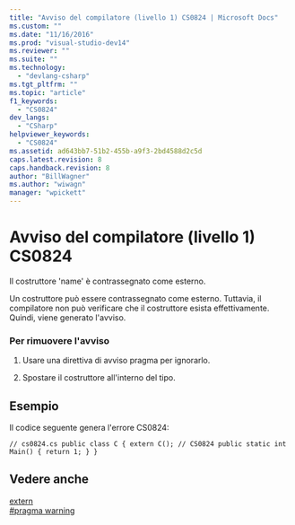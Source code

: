 ```yaml
---
title: "Avviso del compilatore (livello 1) CS0824 | Microsoft Docs"
ms.custom: ""
ms.date: "11/16/2016"
ms.prod: "visual-studio-dev14"
ms.reviewer: ""
ms.suite: ""
ms.technology: 
  - "devlang-csharp"
ms.tgt_pltfrm: ""
ms.topic: "article"
f1_keywords: 
  - "CS0824"
dev_langs: 
  - "CSharp"
helpviewer_keywords: 
  - "CS0824"
ms.assetid: ad643bb7-51b2-455b-a9f3-2bd4588d2c5d
caps.latest.revision: 8
caps.handback.revision: 8
author: "BillWagner"
ms.author: "wiwagn"
manager: "wpickett"
---
```

# Avviso del compilatore (livello 1) CS0824
Il costruttore 'name' è contrassegnato come esterno.  
  
 Un costruttore può essere contrassegnato come esterno. Tuttavia, il compilatore non può verificare che il costruttore esista effettivamente. Quindi, viene generato l'avviso.  
  
### Per rimuovere l'avviso  
  
1.  Usare una direttiva di avviso pragma per ignorarlo.  
  
2.  Spostare il costruttore all'interno del tipo.  
  
## Esempio  
 Il codice seguente genera l'errore CS0824:  
  
```  
// cs0824.cs public class C { extern C(); // CS0824 public static int Main() { return 1; } }  
```  
  
## Vedere anche  
 [extern](/dotnet/csharp/language-reference/keywords/extern)   
 [\#pragma warning](/dotnet/csharp/language-reference/preprocessor-directives/preprocessor-pragma-warning)